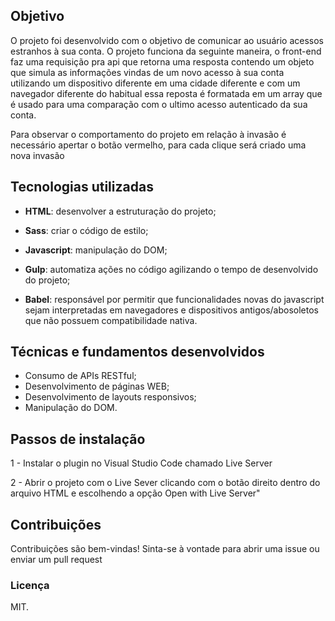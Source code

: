 ## Objetivo

O projeto foi desenvolvido com o objetivo de comunicar ao usuário acessos estranhos à sua conta. O projeto funciona da seguinte maneira, o front-end faz uma requisição pra api que retorna uma resposta contendo um objeto que simula as informações vindas de um novo acesso à sua conta utilizando um dispositivo diferente em uma cidade diferente e com um navegador diferente do habitual essa reposta é formatada em um array que é usado para uma comparação com o ultimo acesso autenticado da sua conta. 

Para observar o comportamento do projeto em relação à invasão é necessário apertar o botão vermelho, para cada clique será criado uma nova invasão

## Tecnologias utilizadas

- **HTML**: desenvolver a estruturação do projeto;

- **Sass**: criar o código de estilo;

- **Javascript**: manipulação do DOM;

- **Gulp**: automatiza ações no código agilizando o tempo de desenvolvido do projeto;

- **Babel**: responsável por permitir que funcionalidades novas do javascript sejam interpretadas em navegadores e dispositivos antigos/abosoletos que não possuem compatibilidade nativa.
 
## Técnicas e fundamentos desenvolvidos

- Consumo de APIs RESTful;
- Desenvolvimento de páginas WEB;
- Desenvolvimento de layouts responsivos;
- Manipulação do DOM.

## Passos de instalação

1 - Instalar o plugin no Visual Studio Code chamado Live Server

2 - Abrir o projeto com o Live Sever clicando com o botão direito dentro do arquivo HTML e escolhendo a opção Open with Live Server"

## Contribuições

Contribuições são bem-vindas! Sinta-se à vontade para abrir uma issue ou enviar um pull request

### Licença

MIT.





